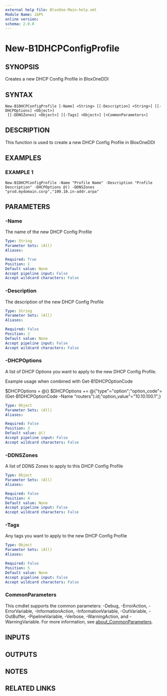 ```yaml
---
external help file: BloxOne-Main-help.xml
Module Name: ibPS
online version:
schema: 2.0.0
---
```


# New-B1DHCPConfigProfile

## SYNOPSIS
Creates a new DHCP Config Profile in BloxOneDDI

## SYNTAX

```
New-B1DHCPConfigProfile [-Name] <String> [[-Description] <String>] [[-DHCPOptions] <Object>]
 [[-DDNSZones] <Object>] [[-Tags] <Object>] [<CommonParameters>]
```

## DESCRIPTION
This function is used to create a new DHCP Config Profile in BloxOneDDI

## EXAMPLES

### EXAMPLE 1
```
New-B1DHCPConfigProfile -Name "Profile Name" -Description "Profile Description" -DHCPOptions @() -DDNSZones "prod.mydomain.corp","100.10.in-addr.arpa"
```

## PARAMETERS

### -Name
The name of the new DHCP Config Profile

```yaml
Type: String
Parameter Sets: (All)
Aliases:

Required: True
Position: 1
Default value: None
Accept pipeline input: False
Accept wildcard characters: False
```

### -Description
The description of the new DHCP Config Profile

```yaml
Type: String
Parameter Sets: (All)
Aliases:

Required: False
Position: 2
Default value: None
Accept pipeline input: False
Accept wildcard characters: False
```

### -DHCPOptions
A list of DHCP Options you want to apply to the new DHCP Config Profile.

Example usage when combined with Get-B1DHCPOptionCode

$DHCPOptions = @()
$DHCPOptions += @{"type"="option";"option_code"=(Get-B1DHCPOptionCode -Name "routers").id;"option_value"="10.10.100.1";}

```yaml
Type: Object
Parameter Sets: (All)
Aliases:

Required: False
Position: 3
Default value: @()
Accept pipeline input: False
Accept wildcard characters: False
```

### -DDNSZones
A list of DDNS Zones to apply to this DHCP Config Profile

```yaml
Type: Object
Parameter Sets: (All)
Aliases:

Required: False
Position: 4
Default value: None
Accept pipeline input: False
Accept wildcard characters: False
```

### -Tags
Any tags you want to apply to the new DHCP Config Profile

```yaml
Type: Object
Parameter Sets: (All)
Aliases:

Required: False
Position: 5
Default value: None
Accept pipeline input: False
Accept wildcard characters: False
```

### CommonParameters
This cmdlet supports the common parameters: -Debug, -ErrorAction, -ErrorVariable, -InformationAction, -InformationVariable, -OutVariable, -OutBuffer, -PipelineVariable, -Verbose, -WarningAction, and -WarningVariable. For more information, see [about_CommonParameters](http://go.microsoft.com/fwlink/?LinkID=113216).

## INPUTS

## OUTPUTS

## NOTES

## RELATED LINKS
